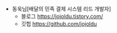 * 동욱님[배달의 민족 결제 시스템 리드 개발자]
    * 블로그 https://jojoldu.tistory.com/
    * 깃헙 https://github.com/jojoldu